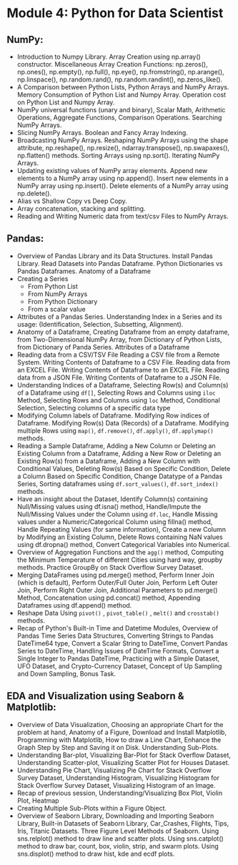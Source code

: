 # Module 4: Python for Data Scientist

## NumPy:
- Introduction to Numpy Library. Array Creation using np.array() constructor. Miscellaneous Array Creation Functions: np.zeros(), np.ones(), np.empty(), np.full(), np.eye(), np.fromstring(), np.arange(), np.linspace(), np.random.rand(), np.random.randint(), np.zeros_like().
- A Comparison between Python Lists, Python Arrays and NumPy Arrays. Memory Consumption of Python List and Numpy Array. Operation cost on Python List and Numpy Array.
- NumPy universal functions (unary and binary), Scalar Math, Arithmetic Operations, Aggregate Functions, Comparison Operations. Searching NumPy Arrays.
- Slicing NumPy Arrays. Boolean and Fancy Array Indexing.
- Broadcasting NumPy Arrays. Reshaping NumPy Arrays using the shape attribute, np.reshape(), np.resize(), ndarray.transpose(), np.swapaxes(), np.flatten() methods. Sorting Arrays using np.sort(). Iterating NumPy Arrays.
- Updating existing values of NumPy array elements. Append new elements to a NumPy array using np.append(). Insert new elements in a NumPy array using np.insert(). Delete elements of a NumPy array using np.delete().
- Alias vs Shallow Copy vs Deep Copy.
- Array concatenation, stacking and splitting.
- Reading and Writing Numeric data from text/csv Files to NumPy Arrays.

## Pandas:
- Overview of Pandas Library and its Data Structures. Install Pandas Library. Read Datasets into Pandas Dataframe. Python Dictionaries vs Pandas Dataframes. Anatomy of a Dataframe
- Creating a Series
	- From Python List
	- From NumPy Arrays
	- From Python Dictionary
	- From a scalar value
- Attributes of a Pandas Series. Understanding Index in a Series and its usage: (Identification, Selection, Subsetting, Alignment).
- Anatomy of a Dataframe, Creating Dataframe from an empty dataframe, from Two-Dimensional NumPy Array, from Dictionary of Python Lists, from Dictionary of Panda Series. Attributes of a Dataframe
- Reading data from a CSV/TSV File Reading a CSV file from a Remote System. Writing Contents of Dataframe to a CSV File. Reading data from an EXCEL File. Writing Contents of Dataframe to an EXCEL File. Reading data from a JSON File. Writing Contents of Dataframe to a JSON File.
- Understanding Indices of a Dataframe, Selecting Row(s) and Column(s) of a Dataframe using `df[]`, Selecting Rows and Columns using `iloc` Method, Selecting Rows and Columns using `loc` Method, Conditional Selection, Selecting columns of a specific data type
- Modifying Column labels of Dataframe. Modifying Row indices of Dataframe. Modifying Row(s) Data (Records) of a Dataframe. Modifying multiple Rows using `map()`, `df.remove()`, `df.apply()`, `df.applymap()` methods.
- Reading a Sample Dataframe, Adding a New Column or Deleting an Existing Column from a Dataframe, Adding a New Row or Deleting an Existing Row(s) from a Dataframe, Adding a New Column with Conditional Values, Deleting Row(s) Based on Specific Condition, Delete a Column Based on Specific Condition, Change Datatype of a Pandas Series, Sorting dataframes using `df.sort_values()`, `df.sort_index()` methods.
- Have an insight about the Dataset, Identify Column(s) containing Null/Missing values using df.isna() method, Handle/Impute the Null/Missing Values under the Column using `df.loc`, Handle Missing values under a Numeric/Categorical Column using fillna() method, Handle Repeating Values (for same information), Create a new Column by Modifying an Existing Column, Delete Rows containing NaN values using df.dropna() method, Convert Categorical Variables into Numerical.
- Overview of Aggregation Functions and the `agg()` method, Computing the Minimum Temperature of different Cities using hard way, groupby methods. Practice GroupBy on Stack Overflow Survey Dataset.
- Merging DataFrames using pd.merge() method, Perform Inner Join (which is default), Perform Outer/Full Outer Join, Perform Left Outer Join, Perform Right Outer Join, Additional Parameters to pd.merge() Method, Concatenation using pd.concat() method, Appending Dataframes using df.append() method.
- Reshape Data Using `pivot()` , `pivot_table()` , `melt()` and `crosstab()` methods.
- Recap of Python's Built-in Time and Datetime Modules, Overview of Pandas Time Series Data Structures, Converting Strings to Pandas DateTime64 type, Convert a Scalar String to DateTime, Convert Pandas Series to DateTime, Handling Issues of DateTime Formats, Convert a Single Integer to Pandas DateTime, Practicing with a Simple Dataset, UFO Dataset, and Crypto-Currency Dataset, Concept of Up Sampling and Down Sampling, Bonus Task.

## EDA and Visualization using Seaborn & Matplotlib:
- Overview of Data Visualization, Choosing an appropriate Chart for the problem at hand, Anatomy of a Figure, Download and Install Matplotlib, Programming with Matplotlib, How to draw a Line Chart, Enhance the Graph Step by Step and Saving it on Disk. Understanding Sub-Plots.
- Understanding Bar-plot, Visualizing Bar-Plot for Stack Overflow Dataset, Understanding Scatter-plot, Visualizing Scatter Plot for Houses Dataset.
- Understanding Pie Chart, Visualizing Pie Chart for Stack Overflow Survey Dataset, Understanding Histogram, Visualizing Histogram for Stack Overflow Survey Dataset, Visualizing Histogram of an Image.
- Recap of previous session, Understanding/Visualizing Box Plot, Violin Plot, Heatmap
- Creating Multiple Sub-Plots within a Figure Object.
- Overview of Seaborn Library, Downloading and Importing Seaborn Library, Built-in Datasets of Seaborn Library, Car_Crashes, Flights, Tips, Iris, Titanic Datasets. Three Figure Level Methods of Seaborn. Using sns.relplot() method to draw line and scatter plots. Using sns.catplot() method to draw bar, count, box, violin, strip, and swarm plots. Using sns.displot() method to draw hist, kde and ecdf plots.